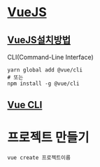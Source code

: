 # [VueJS](https://kr.vuejs.org/)

## [VueJS설치방법](https://v3.ko.vuejs.org/guide/installation.html#npm)

CLI(Command-Line Interface)

```
yarn global add @vue/cli
# 또는
npm install -g @vue/cli
```

## [Vue CLI](https://cli.vuejs.org/guide/)

# 프로젝트 만들기

```
vue create 프로젝트이름
```
